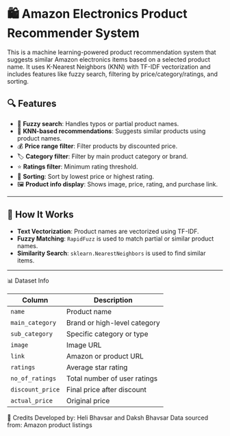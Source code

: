 # 🛍️ Amazon Electronics Product Recommender System

This is a machine learning-powered product recommendation system that suggests similar Amazon electronics items based on a selected product name. It uses K-Nearest Neighbors (KNN) with TF-IDF vectorization and includes features like fuzzy search, filtering by price/category/ratings, and sorting.


## 🔍 Features

- 🔎 **Fuzzy search**: Handles typos or partial product names.
- 🎯 **KNN-based recommendations**: Suggests similar products using product names.
- 💰 **Price range filter**: Filter products by discounted price.
- 🏷️ **Category filter**: Filter by main product category or brand.
- ⭐ **Ratings filter**: Minimum rating threshold.
- 🔽 **Sorting**: Sort by lowest price or highest rating.
- 🖼️ **Product info display**: Shows image, price, rating, and purchase link.

---

## 🧠 How It Works

- **Text Vectorization**: Product names are vectorized using TF-IDF.
- **Fuzzy Matching**: `RapidFuzz` is used to match partial or similar product names.
- **Similarity Search**: `sklearn.NearestNeighbors` is used to find similar items.

---

📊 Dataset Info

| Column           | Description                  |
| ---------------- | ---------------------------- |
| `name`           | Product name                 |
| `main_category`  | Brand or high-level category |
| `sub_category`   | Specific category or type    |
| `image`          | Image URL                    |
| `link`           | Amazon or product URL        |
| `ratings`        | Average star rating          |
| `no_of_ratings`  | Total number of user ratings |
| `discount_price` | Final price after discount   |
| `actual_price`   | Original price               |

🙌 Credits
Developed by: Heli Bhavsar and Daksh Bhavsar
Data sourced from: Amazon product listings



